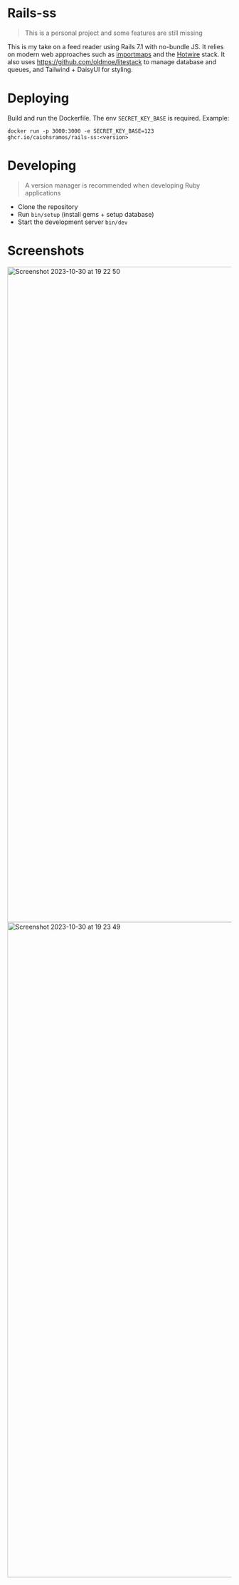 # Rails-ss
> This is a personal project and some features are still missing

This is my take on a feed reader using Rails 7.1 with no-bundle JS. It relies on modern web approaches such as [importmaps](https://developer.mozilla.org/en-US/docs/Web/HTML/Element/script/type/importmap) and the [Hotwire](https://hotwired.dev/) stack. It also uses https://github.com/oldmoe/litestack to manage database and queues, and Tailwind + DaisyUI for styling.

# Deploying
Build and run the Dockerfile. The env `SECRET_KEY_BASE` is required. Example:
```
docker run -p 3000:3000 -e SECRET_KEY_BASE=123 ghcr.io/caiohsramos/rails-ss:<version>
```

# Developing
> A version manager is recommended when developing Ruby applications

- Clone the repository
- Run `bin/setup` (install gems + setup database)
- Start the development server `bin/dev`

# Screenshots
<img width="1470" alt="Screenshot 2023-10-30 at 19 22 50" src="https://github.com/caiohsramos/rails-ss/assets/12804854/3ddaae94-2805-4d10-9577-65a77fc1db6a">
<img width="1470" alt="Screenshot 2023-10-30 at 19 23 49" src="https://github.com/caiohsramos/rails-ss/assets/12804854/0034b54b-ee14-4e5f-8662-4eaaded351ce">
